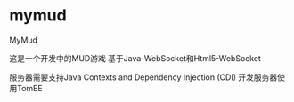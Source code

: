 # mymud
MyMud

这是一个开发中的MUD游戏
基于Java-WebSocket和Html5-WebSocket

服务器需要支持Java Contexts and Dependency Injection (CDI)
开发服务器使用TomEE
